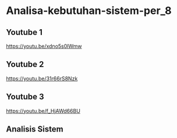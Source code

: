 # Analisa-kebutuhan-sistem-per_8

## Youtube 1
https://youtu.be/xdno5s0lWmw
## Youtube 2
https://youtu.be/31r66rS8Nzk
## Youtube 3
https://youtu.be/f_HjAWd66BU
## Analisis Sistem

